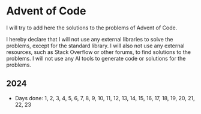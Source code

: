 # Advent of Code

I will try to add here the solutions to the problems of Advent of Code.

I hereby declare that I will not use any external libraries to solve the problems, except for the standard library.
I will also not use any external resources, such as Stack Overflow or other forums, to find solutions to the problems.
I will not use any AI tools to generate code or solutions for the problems.

## 2024

- Days done: 1, 2, 3, 4, 5, 6, 7, 8, 9, 10, 11, 12, 13, 14, 15, 16, 17, 18, 19, 20, 21, 22, 23
